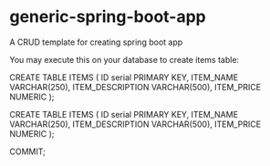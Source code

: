 # generic-spring-boot-app
A CRUD template for creating spring boot app

You may execute this on your database to create items table:

CREATE TABLE ITEMS (
ID serial PRIMARY KEY,
ITEM_NAME VARCHAR(250),
ITEM_DESCRIPTION VARCHAR(500),
ITEM_PRICE NUMERIC
);

CREATE TABLE ITEMS (
ID serial PRIMARY KEY,
ITEM_NAME VARCHAR(250),
ITEM_DESCRIPTION VARCHAR(500),
ITEM_PRICE NUMERIC
);

COMMIT;
